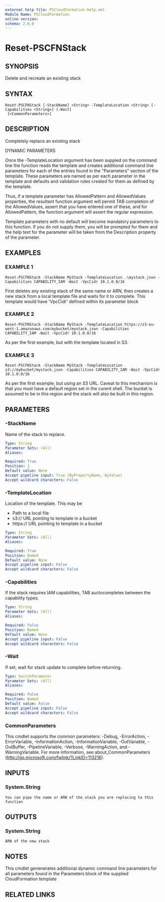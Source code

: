 ```yaml
---
external help file: PSCloudFormation-help.xml
Module Name: PSCloudFormation
online version:
schema: 2.0.0
---
```


# Reset-PSCFNStack

## SYNOPSIS
Delete and recreate an existing stack

## SYNTAX

```
Reset-PSCFNStack [-StackName] <String> -TemplateLocation <String> [-Capabilities <String>] [-Wait]
 [<CommonParameters>]
```

## DESCRIPTION
Completely replace an existing stack

DYNAMIC PARAMETERS

Once the -TemplateLocation argument has been suppied on the command line
the function reads the template and creates additional command line parameters
for each of the entries found in the "Parameters" section of the template.
These parameters are named as per each parameter in the template and defaults
and validation rules created for them as defined by the template.

Thus, if a template parameter has AllowedPattern and AllowedValues properties,
the resultant function argument will permit TAB completion of the AllowedValues,
assert that you have entered one of these, and for AllowedPattern, the function
argument will assert the regular expression.

Template parameters with no default will become mandatory parameters to this function.
If you do not supply them, you will be prompted for them and the help text for the
parameter will be taken from the Description property of the parameter.

## EXAMPLES

### EXAMPLE 1
```
Reset-PSCFNStack -StackName MyStack -TemplateLocation .\mystack.json -Capabilities CAPABILITY_IAM -Wait -VpcCidr 10.1.0.0/16
```

First deletes any existing stack of the same name or ARN, then creates a new stack from a local template file and waits for it to complete.
This template would have 'VpcCidr' defined within its parameter block

### EXAMPLE 2
```
Reset-PSCFNStack -StackName MyStack -TemplateLocation https://s3-eu-west-1.amazonaws.com/mybucket/mystack.json -Capabilities CAPABILITY_IAM -Wait -VpcCidr 10.1.0.0/16
```

As per the first example, but with the template located in S3.

### EXAMPLE 3
```
Reset-PSCFNStack -StackName MyStack -TemplateLocation s3://mybucket/mystack.json -Capabilities CAPABILITY_IAM -Wait -VpcCidr 10.1.0.0/16
```

As per the first example, but using an S3 URL.
Caveat to this mechanism is that you must have a default region set in the curent shell.
The bucket is assumed to be in this region and the stack will also be built in this region.

## PARAMETERS

### -StackName
Name of the stack to replace.

```yaml
Type: String
Parameter Sets: (All)
Aliases:

Required: True
Position: 1
Default value: None
Accept pipeline input: True (ByPropertyName, ByValue)
Accept wildcard characters: False
```

### -TemplateLocation
Location of the template.
This may be
- Path to a local file
- s3:// URL pointing to template in a bucket
- https:// URL pointing to template in a bucket

```yaml
Type: String
Parameter Sets: (All)
Aliases:

Required: True
Position: Named
Default value: None
Accept pipeline input: False
Accept wildcard characters: False
```

### -Capabilities
If the stack requires IAM capabilities, TAB auctocompletes between the capability types.

```yaml
Type: String
Parameter Sets: (All)
Aliases:

Required: False
Position: Named
Default value: None
Accept pipeline input: False
Accept wildcard characters: False
```

### -Wait
If set, wait for stack update to complete before returning.

```yaml
Type: SwitchParameter
Parameter Sets: (All)
Aliases:

Required: False
Position: Named
Default value: False
Accept pipeline input: False
Accept wildcard characters: False
```

### CommonParameters
This cmdlet supports the common parameters: -Debug, -ErrorAction, -ErrorVariable, -InformationAction, -InformationVariable, -OutVariable, -OutBuffer, -PipelineVariable, -Verbose, -WarningAction, and -WarningVariable. For more information, see about_CommonParameters (http://go.microsoft.com/fwlink/?LinkID=113216).

## INPUTS

### System.String
    You can pipe the name or ARN of the stack you are replacing to this function

## OUTPUTS

### System.String
    ARN of the new stack

## NOTES
This cmdlet genenerates additional dynamic command line parameters for all parameters found in the Parameters block of the supplied CloudFormation template

## RELATED LINKS
